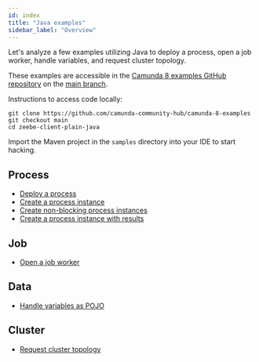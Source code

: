 ```yaml
---
id: index
title: "Java examples"
sidebar_label: "Overview"
---
```


Let's analyze a few examples utilizing Java to deploy a process, open a job worker, handle variables, and request cluster topology.

These examples are accessible in the [Camunda 8 examples GitHub repository](https://github.com/camunda-community-hub/camunda-8-examples) on the [main branch](https://github.com/camunda-community-hub/camunda-8-examples/tree/main/zeebe-client-plain-java).

Instructions to access code locally:

```
git clone https://github.com/camunda-community-hub/camunda-8-examples
git checkout main
cd zeebe-client-plain-java
```

Import the Maven project in the `samples` directory into your IDE to start hacking.

## Process

- [Deploy a process](process-deploy.md)
- [Create a process instance](process-instance-create.md)
- [Create non-blocking process instances](process-instance-create-nonblocking.md)
- [Create a process instance with results](process-instance-create-with-result.md)

## Job

- [Open a job worker](job-worker-open.md)

## Data

- [Handle variables as POJO](data-pojo.md)

## Cluster

- [Request cluster topology](cluster-topology-request.md)
